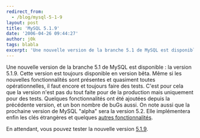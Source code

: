 ```yaml
---
redirect_from:
  - /blog/mysql-5-1-9
layout: post
title: 'MySQL 5.1.9'
date: '2006-04-26 09:44:27'
author: j0k
tags: blabla
excerpt: 'Une nouvelle version de la branche 5.1 de MySQL est disponible : la version 5.1.9. Cette version est toujours disponible en version bêta. Même si les nouvelles fonctionnalités sont présentes et quasiment toutes opérationnelles, il faut encore et toujours faire des tests. C''est pour cela que la version n''est pas du tout faite pour de la production mais uniquement pour des      ...'
---
```


Une nouvelle version de la branche 5.1 de MySQL est disponible : la version 5.1.9. Cette version est toujours disponible en version bêta. Même si les nouvelles fonctionnalités sont présentes et quasiment toutes opérationnelles, il faut encore et toujours faire des tests. C'est pour cela que la version n'est pas du tout faite pour de la production mais uniquement pour des tests.
Quelques fonctionnalités ont été ajoutées depuis la précédente version, et un bon nombre de buGs aussi.   On note aussi que la prochaine version de MySQL &quot;alpha&quot; sera la version 5.2. Elle implémentera enfin les clés étrangères et quelques [autres fonctionnalités](http://dev.mysql.com/doc/refman/5.1/en/mysql-5-2-plans.html).

En attendant, vous pouvez tester la nouvelle version [5.1.9](http://dev.mysql.com/downloads/mysql/5.1.html).
